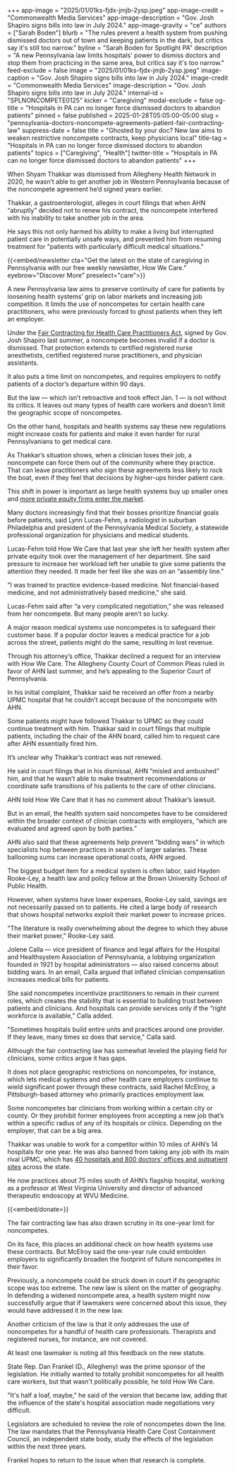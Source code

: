 +++
app-image = "2025/01/01ks-fjdx-jmjb-2ysp.jpeg"
app-image-credit = "Commonwealth Media Services"
app-image-description = "Gov. Josh Shapiro signs bills into law in July 2024."
app-image-gravity = "ce"
authors = ["Sarah Boden"]
blurb = "The rules prevent a health system from pushing dismissed doctors out of town and keeping patients in the dark, but critics say it's still too narrow."
byline = "Sarah Boden for Spotlight PA"
description = "A new Pennsylvania law limits hospitals' power to dismiss doctors and stop them from practicing in the same area, but critics say it's too narrow."
feed-exclude = false
image = "2025/01/01ks-fjdx-jmjb-2ysp.jpeg"
image-caption = "Gov. Josh Shapiro signs bills into law in July 2024."
image-credit = "Commonwealth Media Services"
image-description = "Gov. Josh Shapiro signs bills into law in July 2024."
internal-id = "SPLNONCOMPETE0125"
kicker = "Caregiving"
modal-exclude = false
og-title = "Hospitals in PA can no longer force dismissed doctors to abandon patients"
pinned = false
published = 2025-01-28T05:05:00-05:00
slug = "pennsylvania-doctors-noncompete-agreements-patient-fair-contracting-law"
suppress-date = false
title = "Ghosted by your doc? New law aims to weaken restrictive noncompete contracts, keep physicians local"
title-tag = "Hospitals in PA can no longer force dismissed doctors to abandon patients"
topics = ["Caregiving", "Health"]
twitter-title = "Hospitals in PA can no longer force dismissed doctors to abandon patients"
+++

When Shyam Thakkar was dismissed from Allegheny Health Network in 2020, he wasn’t able to get another job in Western Pennsylvania because of the noncompete agreement he’d signed years earlier.

Thakkar, a gastroenterologist, alleges in court filings that when AHN “abruptly” decided not to renew his contract, the noncompete interfered with his inability to take another job in the area.

He says this not only harmed his ability to make a living but interrupted patient care in potentially unsafe ways, and prevented him from resuming treatment for &#34;patients with particularly difficult medical situations.&#34; <em></em>

{{<embed/newsletter cta="Get the latest on the state of caregiving in Pennsylvania with our free weekly newsletter, How We Care." eyebrow="Discover More" preselect="care">}}

A new Pennsylvania law aims to preserve continuity of care for patients by loosening health systems’ grip on labor markets and increasing job competition. It limits the use of noncompetes for certain health care practitioners, who were previously forced to ghost patients when they left an employer.

Under the <a href="https://web.archive.org/20240731161825/https://www.legis.state.pa.us/cfdocs/legis/li/uconsCheck.cfm?yr=2024&amp;sessInd=0&amp;act=74">Fair Contracting for Health Care Practitioners Act</a>, signed by Gov. Josh Shapiro last summer, a noncompete becomes invalid if a doctor is dismissed. That protection extends to certified registered nurse anesthetists, certified registered nurse practitioners, and physician assistants.

It also puts a time limit on noncompetes, and requires employers to notify patients of a doctor’s departure within 90 days.

But the law — which isn’t retroactive and took effect Jan. 1 — is not without its critics. It leaves out many types of health care workers and doesn’t limit the geographic scope of noncompetes.

On the other hand, hospitals and health systems say these new regulations might increase costs for patients and make it even harder for rural Pennsylvanians to get medical care.

As Thakkar’s situation shows, when a clinician loses their job, a noncompete can force them out of the community where they practice. That can leave practitioners who sign these agreements less likely to rock the boat, even if they feel that decisions by higher-ups hinder patient care.

This shift in power is important as large health systems buy up smaller ones and <a href="https://web.archive.org/20231120100853/https://www.commonwealthfund.org/publications/explainer/2023/nov/private-equity-role-health-care">more private equity firms enter the market</a>.

Many doctors increasingly find that their bosses prioritize financial goals before patients, said Lynn Lucas-Fehm, a radiologist in suburban Philadelphia and president of the Pennsylvania Medical Society, a statewide professional organization for physicians and medical students.

Lucas-Fehm told How We Care that last year she left her health system after private equity took over the management of her department. She said pressure to increase her workload left her unable to give some patients the attention they needed. It made her feel like she was on an “assembly line.&#34;

&#34;I was trained to practice evidence-based medicine. Not financial-based medicine, and not administratively based medicine,&#34; she said.

Lucas-Fehm said after “a very complicated negotiation,” she was released from her noncompete. But many people aren’t so lucky.

A major reason medical systems use noncompetes is to safeguard their customer base. If a popular doctor leaves a medical practice for a job across the street, patients might do the same, resulting in lost revenue.

Through his attorney’s office, Thakkar declined a request for an interview with How We Care. The Allegheny County Court of Common Pleas ruled in favor of AHN last summer, and he’s appealing to the Superior Court of Pennsylvania.

In his initial complaint, Thakkar said he received an offer from a nearby UPMC hospital that he couldn’t accept because of the noncompete with AHN.

Some patients might have followed Thakkar to UPMC so they could continue treatment with him. Thakkar said in court filings that multiple patients, including the chair of the AHN board, called him to request care after AHN essentially fired him.

It’s unclear why Thakkar’s contract was not renewed.

He said in court filings that in his dismissal, AHN “misled and ambushed” him, and that he wasn’t able to make treatment recommendations or coordinate safe transitions of his patients to the care of other clinicians.

AHN told How We Care that it has no comment about Thakkar’s lawsuit.

But in an email, the health system said noncompetes have to be considered within the broader context of clinician contracts with employers, “which are evaluated and agreed upon by both parties.”

AHN also said that these agreements help prevent &#34;bidding wars&#34; in which specialists hop between practices in search of larger salaries. These ballooning sums can increase operational costs, AHN argued.

The biggest budget item for a medical system is often labor, said Hayden Rooke-Ley, a health law and policy fellow at the Brown University School of Public Health.

However, when systems have lower expenses, Rooke-Ley said, savings are not necessarily passed on to patients. He cited a large body of research that shows hospital networks exploit their market power to increase prices.

&#34;The literature is really overwhelming about the degree to which they abuse their market power,&#34; Rooke-Ley said.

Jolene Calla — vice president of finance and legal affairs for the Hospital and Healthsystem Association of Pennsylvania, a lobbying organization founded in 1921 by hospital administrators — also raised concerns about bidding wars. In an email, Calla argued that inflated clinician compensation increases medical bills for patients.

She said noncompetes incentivize practitioners to remain in their current roles, which creates the stability that is essential to building trust between patients and clinicians. And hospitals can provide services only if the “right workforce is available,” Calla added.

&#34;Sometimes hospitals build entire units and practices around one provider. If they leave, many times so does that service,&#34; Calla said.

Although the fair contracting law has somewhat leveled the playing field for clinicians, some critics argue it has gaps.

It does not place geographic restrictions on noncompetes, for instance, which lets medical systems and other health care employers continue to wield significant power through these contracts, said Rachel McElroy, a Pittsburgh-based attorney who primarily practices employment law.

Some noncompetes bar clinicians from working within a certain city or county. Or they prohibit former employees from accepting a new job that’s within a specific radius of any of its hospitals or clinics. Depending on the employer, that can be a big area.

Thakkar was unable to work for a competitor within 10 miles of AHN’s 14 hospitals for one year. He was also banned from taking any job with its main rival UPMC, which has <a href="https://web.archive.org/20130330052844/https://www.upmc.com/about/facts">40 hospitals and 800 doctors’ offices and outpatient sites</a> across the state.

He now practices about 75 miles south of AHN’s flagship hospital, working as a professor at West Virginia University and director of advanced therapeutic endoscopy at WVU Medicine.

{{<embed/donate>}}

The fair contracting law has also drawn scrutiny in its one-year limit for noncompetes.

On its face, this places an additional check on how health systems use these contracts. But McElroy said the one-year rule could embolden employers to significantly broaden the footprint of future noncompetes in their favor.

Previously, a noncompete could be struck down in court if its geographic scope was too extreme. The new law is silent on the matter of geography. In defending a widened noncompete area, a health system might now successfully argue that if lawmakers were concerned about this issue, they would have addressed it in the new law.

Another criticism of the law is that it only addresses the use of noncompetes for a handful of health care professionals. Therapists and registered nurses, for instance, are not covered.

At least one lawmaker is noting all this feedback on the new statute.

State Rep. Dan Frankel (D., Allegheny) was the prime sponsor of the legislation. He initially wanted to totally prohibit noncompetes for all health care workers, but that wasn&#39;t politically possible, he told How We Care.

&#34;It&#39;s half a loaf, maybe,&#34; he said of the version that became law, adding that the influence of the state&#39;s hospital association made negotiations very difficult.

Legislators are scheduled to review the role of noncompetes down the line. The law mandates that the Pennsylvania Health Care Cost Containment Council, an independent state body, study the effects of the legislation within the next three years.

Frankel hopes to return to the issue when that research is complete.<strong><em></em></strong>
